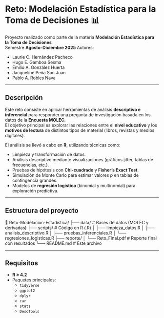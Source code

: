 # Reto: Modelación Estadística para la Toma de Decisiones 📊

Proyecto realizado como parte de la materia **Modelación Estadística para la Toma de Decisiones**  
Semestre **Agosto–Diciembre 2025**
Autores: 
- Laurie C. Hernández Pacheco
- Hugo E. Gamboa Sesma
- Emilio A. González Huerta
- Jacqueline Peña San Juan
- Pablo A. Robles Nava
---

## Descripción

Este reto consiste en aplicar herramientas de análisis **descriptivo e inferencial** para responder una pregunta de investigación basada en los datos de la **Encuesta MOLEC**.  
El objetivo principal es explorar las relaciones entre el **nivel educativo** y los **motivos de lectura** de distintos tipos de material (libros, revistas y medios digitales).

El análisis se llevó a cabo en **R**, utilizando técnicas como:

- Limpieza y transformación de datos.  
- Análisis descriptivo mediante visualizaciones (gráficos jitter, tablas de frecuencias, etc.).  
- Pruebas de hipótesis con **Chi-cuadrado** y **Fisher’s Exact Test**.  
- Simulación de Monte Carlo para estimar valores *p* en tablas de contingencia grandes.  
- Modelos de **regresión logística** (binomial y multinomial) para exploración predictiva.

---

## Estructura del proyecto
📁 Reto-Modelacion-Estadistica/
├── data/ # Bases de datos (MOLEC y derivadas)
├── scripts/ # Código en R (.R)
│ ├── limpieza_datos.R
│ ├── analisis_descriptivo.R
│ ├── pruebas_inferenciales.R
│ └── regresiones_logisticas.R
├── reporte/
│ └── Reto_Final.pdf # Reporte final con resultados
└── README.md # Este archivo

---

## Requisitos
- **R ≥ 4.2**
- Paquetes principales:
  - `tidyverse`
  - `ggplot2`
  - `dplyr`
  - `car`
  - `stats`
  - `DescTools`
